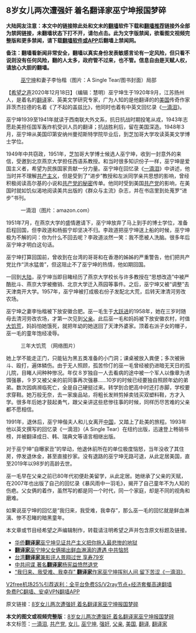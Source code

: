  <h2>8岁女儿两次遭强奸 着名翻译家巫宁坤报国梦碎</h2> <p class="notice"><b>大陆网友注意：本文中的链接除此处和文末的<a href="https://github.com/bannedbook/fanqiang" >翻墙</a>软件下载和<a href="https://github.com/killgcd/justmysocks/blob/master/README.md">翻墙推荐</a>链接外全部为禁网链接，未翻墙状态下打不开，请勿点击。此为文字版禁闻，欲看图文视频完整版和更多禁闻，请下载<a href="https://github.com/bannedbook/fanqiang">翻墙软件或APP</a>后翻墙上禁闻网。</p><p>备注：翻墙看新闻非常安全，翻墙以真实身份发表敏感言论有一定风险，但只看不说则没有任何风险，翻的人太多，政府管不过来，也不管。信息自由是天赋人权，请放心大胆的翻墙。</b></p>  <div class="entry"> <figure><figcaption><a href="https://www.bannedbook.org/bnews/tag/%E5%B7%AB%E5%AE%81%E5%9D%A4/" class="st_tag internal_tag" rel="tag" title="标签 巫宁坤 下的日志">巫宁坤</a>和妻子李怡楷（图片：A Single Tear/图书封面）局部</figcaption></figure> <p>【<span class='wp_keywordlink_affiliate'><a href="https://www.soundofhope.org" title="希望之声" target="_blank">希望之声</a></span>2020年12月18日】（编辑：慧明）巫宁坤生于1920年9月，江苏扬州人，是着名的<a href="https://www.bannedbook.org/bnews/tag/%E7%BF%BB%E8%AF%91/" class="st_tag internal_tag" rel="tag" title="标签 翻译 下的日志">翻译</a>家、英美文学研究专家，广为人知的是他翻译的的<a href="https://www.bannedbook.org/bnews/tag/%e7%be%8e%e5%9b%bd/" class="st_tag internal_tag" rel="tag" title="标签 美国 下的日志">美国</a>传奇作家菲茨杰拉德的名着《了不起的盖兹比》，他同时也着有中英文回忆录《<span class='wp_keywordlink'><a href="https://www.bannedbook.org/forum2/topic796.html" title="巫宁坤回忆录：一滴泪" target="_blank">一滴泪</a></span>》。</p> <p>巫宁坤1939至1941年就读于西南联大外文系，抗日抗战时期投笔从戎，1943年志愿赴美担任国军轰炸机受训人员的翻译；抗战胜利后，留在美国深造。1948年3月，巫宁坤从美国印第安纳州曼彻斯特学院毕业后，到芝加哥大学攻读英美文学博士学位。</p> <p>1949年中共窃政，1951年，芝加哥大学博士候选人巫宁坤，收到一封意外的来信，受邀到北京燕京大学担任西语系教授。和当时很多知识份子一样，巫宁坤是爱国主义者，希望为民族国家贡献一分力量。巫宁坤在回忆录《<a href="https://www.bannedbook.org/bnews/tag/%E4%B8%80%E6%BB%B4%E6%B3%AA/" class="st_tag internal_tag" rel="tag" title="标签 一滴泪 下的日志">一滴泪</a>》中讲述，他当时并不理解<span class='wp_keywordlink'><a href="https://www.bannedbook.org/forum2/topic6177.html" title="《共产主义的终极目的》" target="_blank">共产主义</a></span>，但是受到了“进步”教授和左派同学亲共思想的影响，曾经积极阅读高尔基的小说和<span class='wp_keywordlink'><a href="https://www.bannedbook.org/forum8/topic577.html" title="中共所有党魁都不知道：共产党的终极绝密" target="_blank">共产党的秘密</a></span>传单。他同时受到美国<a href="https://www.bannedbook.org/bnews/tag/%e5%85%b1%e4%ba%a7%e5%85%9a/" class="st_tag internal_tag" rel="tag" title="标签 共产党 下的日志">共产党</a>的影响，在美国时就如饥似渴地阅读美共出版的《群众与主流》杂志，并在书店里到处蒐罗“进步”书刊。</p>  <figure><figcaption>一滴泪（图片：amazon.com）</figcaption></figure> <p>1951年7月，在燕京大学的盛情邀请下，巫宁坤放弃了马上到手的博士学位，准备启程回国，但李政道和杨振宁却坚决不归。李政道把巫宁坤送上船的时候，巫宁坤极为不解的问：你为什么不回去呢？李政道淡然一笑：我不愿被人洗脑。很多年后巫宁坤才明白这句话。</p> <p>巫宁坤打算回国前，曾收到在台湾的哥哥和在香港的姊姊的严重警告，他们把共产党比作“洪水猛兽”，但这阻止不了巫宁坤的热情，他如期回国。</p> <p>一回到<span class='wp_keywordlink_affiliate'><a href="https://www.bannedbook.org/" title="大陆" target="_blank">大陆</a></span>，巫宁坤当即目睹经历了燕京大学校长与许多教授在“思想改造”中被严酷批斗、燕京大学被撤销、北京大学迁入燕园等事件。之后，巫宁坤又被“调整”去天津南开大学。1957年，巫宁坤被打成极右份子发配北大荒，后转天津清河劳改农场。</p>  <p>巫宁坤之妻李怡楷被下放安徽合肥。巫一毛生于<span class='wp_keywordlink'><a href="https://www.bannedbook.org/forum2/topic242.html" title="大跃进亲历记" target="_blank">大跃进</a></span>的1958年，她在三岁时随母去清河劳改农场，才第一次见到<a href="https://www.bannedbook.org/bnews/tag/%E7%88%B6%E4%BA%B2/" class="st_tag internal_tag" rel="tag" title="标签 父亲 下的日志">父亲</a>。此后巫一毛和妈妈被下放安徽农村，时值<span class='wp_keywordlink'><a href="https://www.bannedbook.org/forum2/topic255.html" title="墓碑──中国六十年代大饥荒纪实" target="_blank">大饥荒</a></span>，妈妈怕她饿死，就把年幼的她送回了天津外婆家。顶着右派子女的帽子，巫一毛的童年饱经凌辱。</p> <figure><figcaption>三年大饥荒 （网络图片）</figcaption></figure> <p>她上学不能走正门，只能钻为黑五类准备的小门洞；课桌被放入粪便；多次被揪斗、殴打，遍体鳞伤。由于无人照顾，孤苦伶仃的巫一毛曾经被扔进暗无天日的孤儿院，目睹人间种种惨况。年仅８岁独自一人去看病的途中被一个军人以像章为诱饵强暴，９岁又被父亲的前同事再次强暴……10岁的时候已经要独自照顾年幼的弟弟。数次因病濒临死亡，全是自己硬挺过来。转学到合肥高中时还打赤脚，学校要求穿鞋。她万般无奈，去一家废品站，将粗长发辫剪掉卖钱买双塑料鞋，方才入学。很多年后她才鼓起勇气，跟父亲讲这些悲惨往事的时候，同样历尽苦难的父亲都不愿相信。</p> <p>1991年，退休后，巫宁坤偕夫人和儿女离开<span class='wp_keywordlink_affiliate'><a href="https://www.bannedbook.org/" title="中国" target="_blank">中国</a></span>，又踏上了赴美的旅程。1993年他以英文撰写的回忆录《一滴泪》（A Single Tear）在纽约出版，迅速登上畅销书榜，并被翻译成日、韩、瑞典文等语言相继出版。</p>  <p>对于巫宁坤“自曝家丑”的举动，他退休前所在的单位极度恼怒，当年没收了其住房，停发退休金，甚至直接抄家。没有退路的巫宁坤无路可退，从此定居美国，直至2019年以98岁的高龄去世。</p> <p>巫一毛早在父亲之前已80年代初便赴美留学，从此定居。她继承了父亲的天赋，在2007年也出版了自己的回忆录《暴风雨中一羽毛》，揭开了自己童年不为人知的伤疤。父女俩的着作，虽然写的都是同一个时代，同一个家庭，却是不同的视角和磨难。</p> <p>如果说巫宁坤的回忆是“我归来，我受难，我幸存”，那么巫一毛的回忆就是鲜血淋漓、惨不忍睹的暗黑童年。</p>  <p>本文章或节目经希望之声编辑制作，转载请注明希望之声并包含原文标题及链接。</p> <ul class='op-related-articles' title='相关阅读'> <li><a href='https://www.bannedbook.org/bnews/renquan/xgmyd/20201217/1449664.html' target='_blank'>华侨<b>翻译家</b>巫宁坤见证共产主义把你拖入最悲惨的地狱</a></li> <li><a href='https://www.bannedbook.org/bnews/cnnews/20201108/1427777.html' target='_blank'><b>翻译家</b>巫宁坤父女俩揭出鲜血淋漓的遭遇 中共恼怒</a></li> <li><a href='https://www.bannedbook.org/bnews/comments/20200414/1312287.html' target='_blank'>台湾<b>翻译家</b>兼影评人景翔过世  享寿79岁</a></li> <li><a href='https://www.bannedbook.org/bnews/comments/20191210/1238070.html' target='_blank'>中共间谍 著名<b>翻译家</b>杨宪益愤然退党</a></li> <li><a href='https://www.bannedbook.org/bnews/cnnews/20190812/1173438.html' target='_blank'>“我归来、我受难、我幸存” <b>翻译家</b>作家巫宁坤挥别人间 留下苦涩《一滴泪》</a></li> </ul> <p class="texttj"> <a href="https://www.bannedbook.org/forum23/topic22702.html" target="_blank">V2free机场25%引荐返利：全平台免费SS/V2ray节点+经济套餐高速翻墙</a><br/> <a href="https://github.com/bannedbook/fanqiang/wiki/%E7%A6%81%E9%97%BB%E7%BD%91%E5%AE%89%E5%8D%93%E7%BF%BB%E5%A2%99%E6%96%B0%E9%97%BBAPP" target="_blank">免费PC翻墙、安卓VPN翻墙APP</a></p><p>原文链接：<a class="src_link"  href="https://www.soundofhope.org/post/451054" target="_blank">8岁女儿两次遭强奸 着名翻译家巫宁坤报国梦碎</a></p><a name='sharetosocial'></a>       <div><b>本文的图文或视频完整版</b>：<a href='https://www.bannedbook.org/bnews/comments/20201219/1450870.html'>8岁女儿两次遭强奸 着名翻译家巫宁坤报国梦碎</a></div>  </div><!--END ENTRY--> <div class="postfooter"> <div>本文标签：<a href="https://www.bannedbook.org/bnews/tag/%E4%B8%80%E6%BB%B4%E6%B3%AA/" rel="tag">一滴泪</a>, <a href="https://www.bannedbook.org/bnews/tag/%e5%85%b1%e4%ba%a7%e5%85%9a/" rel="tag">共产党</a>, <a href="https://www.bannedbook.org/bnews/tag/%e5%a5%b3%e5%84%bf/" rel="tag">女儿</a>, <a href="https://www.bannedbook.org/bnews/tag/%E5%B7%AB%E5%AE%81%E5%9D%A4/" rel="tag">巫宁坤</a>, <a href="https://www.bannedbook.org/bnews/tag/%e5%bc%ba%e5%a5%b8/" rel="tag">强奸</a>, <a href="https://www.bannedbook.org/bnews/tag/%E7%88%B6%E4%BA%B2/" rel="tag">父亲</a>, <a href="https://www.bannedbook.org/bnews/tag/%e7%be%8e%e5%9b%bd/" rel="tag">美国</a>, <a href="https://www.bannedbook.org/bnews/tag/%E7%BF%BB%E8%AF%91/" rel="tag">翻译</a>, <a href="https://www.bannedbook.org/bnews/tag/%E7%BF%BB%E8%AF%91%E5%AE%B6/" rel="tag">翻译家</a></div>  </div><!--END POSTFOOTER--> 